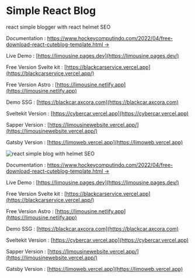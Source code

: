# Simple React Blog

react simple blogger with react helmet SEO

Documentation : [https://www.hockeycomputindo.com/2022/04/free-download-react-cuteblog-template.html →](https://www.hockeycomputindo.com/2022/04/free-download-react-cuteblog-template.html)

Live Demo : [https://limousine.pages.dev](https://limousine.pages.dev/)

Free Version Svelte kit : [https://blackcarservice.vercel.app](https://blackcarservice.vercel.app/)

Free Version Astro : [https://limousine.netlify.app](https://limousine.netlify.app)

Demo SSG : [https://blackcar.axcora.com](https://blackcar.axcora.com)

Sveltekit Version : [https://cybercar.vercel.app](https://cybercar.vercel.app)

Sapper Version : [https://limousinewebsite.vercel.app/](https://limousinewebsite.vercel.app/)

Gatsby Version : [https://limoweb.vercel.app](https://limoweb.vercel.app)

![react simple blog with helmet SEO](https://blogger.googleusercontent.com/img/b/R29vZ2xl/AVvXsEjGimzPO5rgvjKoj4cSb0xjDNGWvdAbtHE4zQddGSKWo82Pfp0OLLZoj45TFFSSYgBoafQMWSRunLmq57fwbcCpWamYK1s6r92gQ_O-9ePRZ72qYT34ulvurzbVIkSMBYBM-83-EFczUn6XwjPgPI69rWNn899s7X-sTF6Oo5sYzkXDOZMja1xhHTaKwA/s1960/Screenshot%202022-07-24%20at%2013-00-45%20Limousine%20Website.png)

Documentation : [https://www.hockeycomputindo.com/2022/04/free-download-react-cuteblog-template.html →](https://www.hockeycomputindo.com/2022/04/free-download-react-cuteblog-template.html)

Live Demo : [https://limousine.pages.dev](https://limousine.pages.dev/)

Free Version Svelte kit : [https://blackcarservice.vercel.app](https://blackcarservice.vercel.app/)

Free Version Astro : [https://limousine.netlify.app](https://limousine.netlify.app)

Demo SSG : [https://blackcar.axcora.com](https://blackcar.axcora.com)

Sveltekit Version : [https://cybercar.vercel.app](https://cybercar.vercel.app)

Sapper Version : [https://limousinewebsite.vercel.app/](https://limousinewebsite.vercel.app/)

Gatsby Version : [https://limoweb.vercel.app](https://limoweb.vercel.app)
